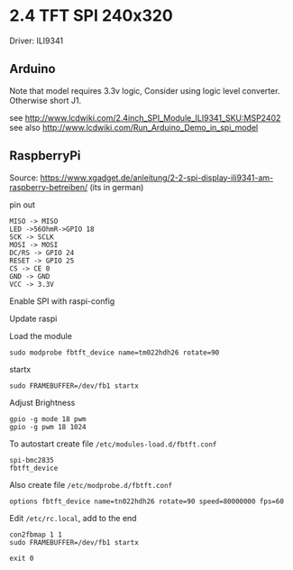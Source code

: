# 2.4 TFT SPI 240x320

Driver: ILI9341


## Arduino
Note that model requires 3.3v logic, Consider using logic level converter. Otherwise short J1.

see http://www.lcdwiki.com/2.4inch_SPI_Module_ILI9341_SKU:MSP2402
see also http://www.lcdwiki.com/Run_Arduino_Demo_in_spi_model


## RaspberryPi

Source: https://www.xgadget.de/anleitung/2-2-spi-display-ili9341-am-raspberry-betreiben/
(its in german)

pin out

    MISO -> MISO
    LED ->56OhmR->GPIO 18
    SCK -> SCLK
    MOSI -> MOSI
    DC/RS -> GPIO 24
    RESET -> GPIO 25
    CS -> CE 0
    GND -> GND
    VCC -> 3.3V

Enable SPI with raspi-config

Update raspi

Load the module

    sudo modprobe fbtft_device name=tm022hdh26 rotate=90

startx

    sudo FRAMEBUFFER=/dev/fb1 startx

Adjust Brightness

    gpio -g mode 18 pwm
    gpio -g pwm 18 1024
    
To autostart create file `/etc/modules-load.d/fbtft.conf`

    spi-bmc2835
    fbtft_device
    
Also create file `/etc/modprobe.d/fbtft.conf`

    options fbtft_device name=tn022hdh26 rotate=90 speed=80000000 fps=60 
    
Edit `/etc/rc.local`, add to the end

    con2fbmap 1 1
    sudo FRAMEBUFFER=/dev/fb1 startx
    
    exit 0
